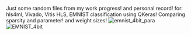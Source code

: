 Just some random files from my work progress! and personal record!
for: 
hls4ml,
Vivado,
Vitis HLS,
EMNIST classification using QKeras!
Comparing sparsity and parameter! and weight sizes!
![emnist_4bit_para](https://github.com/user-attachments/assets/74764620-5dcf-4f32-8a0c-a149563a866d)
![EMNIST_4bit](https://github.com/user-attachments/assets/edf9fe52-6039-4a11-9328-d70246ca94b1)
